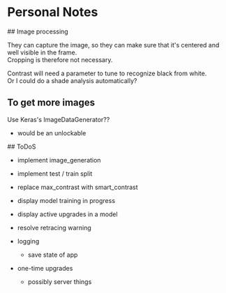 # Personal Notes

## Image processing

They can capture the image, so they can make sure that it's centered and well visible in the frame.  
Cropping is therefore not necessary.

Contrast will need a parameter to tune to recognize black from white.  
Or I could do a shade analysis automatically? 

## To get more images

Use Keras's ImageDataGenerator??
- would be an unlockable

## ToDoS

- implement image_generation

- implement test / train split

- replace max_contrast with smart_contrast

- display model training in progress
- display active upgrades in a model

- resolve retracing warning

- logging
    - save state of app

- one-time upgrades
    - possibly server things
